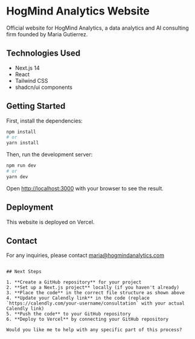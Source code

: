 # HogMind Analytics Website

Official website for HogMind Analytics, a data analytics and AI consulting firm founded by Maria Gutierrez.

## Technologies Used

- Next.js 14
- React
- Tailwind CSS
- shadcn/ui components

## Getting Started

First, install the dependencies:

```bash
npm install
# or
yarn install
```

Then, run the development server:

```bash
npm run dev
# or
yarn dev
```

Open [http://localhost:3000](http://localhost:3000) with your browser to see the result.

## Deployment

This website is deployed on Vercel.

## Contact

For any inquiries, please contact maria@hogmindanalytics.com
```

## Next Steps

1. **Create a GitHub repository** for your project
2. **Set up a Next.js project** locally (if you haven't already)
3. **Place the code** in the correct file structure as shown above
4. **Update your Calendly link** in the code (replace `https://calendly.com/your-username/consultation` with your actual Calendly link)
5. **Push the code** to your GitHub repository
6. **Deploy to Vercel** by connecting your GitHub repository

Would you like me to help with any specific part of this process?

